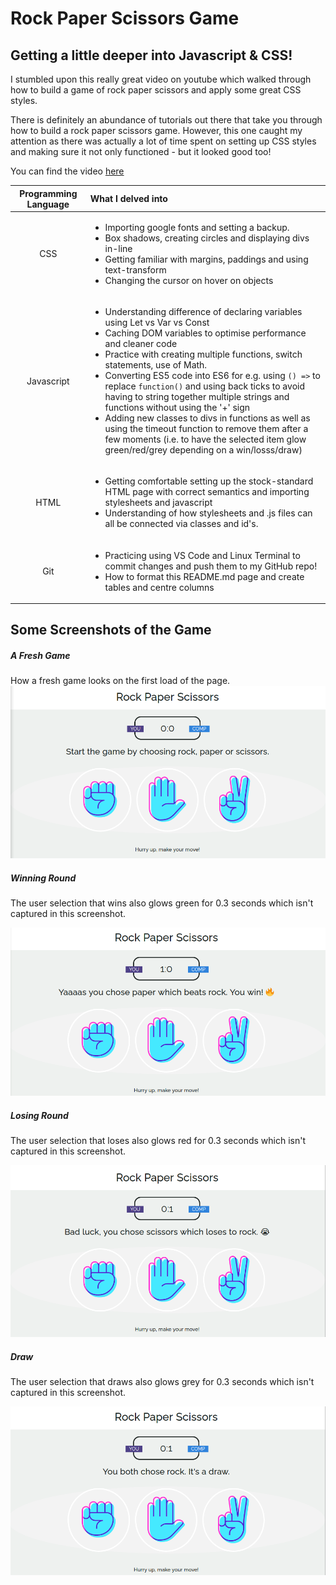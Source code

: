 # Rock Paper Scissors Game
## Getting a little deeper into Javascript & CSS!

I stumbled upon this really great video on youtube which walked through how to build a game of rock paper scissors and apply some great CSS styles. 

There is definitely an abundance of tutorials out there that take you through how to build a rock paper scissors game. However, this one caught my attention as there was actually a lot of time spent on setting up CSS styles and making sure it not only functioned - but it looked good too! 

You can find the video [here](https://www.youtube.com/watch?v=jaVNP3nIAv0)

| Programming Language | What I delved into | 
|:-:|:--|
|CSS|<ul><li>Importing google fonts and setting a backup.</li><li>Box shadows, creating circles and displaying divs in-line</li><li>Getting familiar with margins, paddings and using text-transform</li><li>Changing the cursor on hover on objects</li></ul>|
|Javascript|<ul><li>Understanding difference of declaring variables using Let vs Var vs Const</li><li>Caching DOM variables to optimise performance and cleaner code</li><li>Practice with creating multiple functions, switch statements, use of Math.</li><li>Converting ES5 code into ES6 for e.g. using `() =>` to replace `function()` and using back ticks to avoid having to string together multiple strings and functions without using the '+' sign</li><li>Adding new classes to divs in functions as well as using the timeout function to remove them after a few moments (i.e. to have the selected item glow green/red/grey depending on a win/losss/draw)</li></ul>|
|HTML|<ul><li>Getting comfortable setting up the stock-standard HTML page with correct semantics and importing stylesheets and javascript</li><li>Understanding of how stylesheets and .js files can all be connected via classes and id's.</li>      |
|Git|<ul><li>Practicing using VS Code and Linux Terminal to commit changes and push them to my GitHub repo!</li><li>How to format this README.md page and create tables and centre columns</li></ul>

## Some Screenshots of the Game

##### A Fresh Game

How a fresh game looks on the first load of the page.
![A fresh game](/images/new_game.png)


##### Winning Round

The user selection that wins also glows green for 0.3 seconds which isn't captured in this screenshot. 

![A win](/images/win.png)


##### Losing Round

The user selection that loses also glows red for 0.3 seconds which isn't captured in this screenshot. 

![A loss](/images/lose.png)

##### Draw

The user selection that draws also glows grey for 0.3 seconds which isn't captured in this screenshot. 

![A loss](/images/draw.png)




